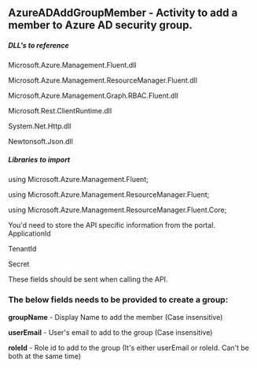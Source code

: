 ## AzureADAddGroupMember - Activity to add a member to Azure AD security group.

##### DLL's to reference
Microsoft.Azure.Management.Fluent.dll

Microsoft.Azure.Management.ResourceManager.Fluent.dll

Microsoft.Azure.Management.Graph.RBAC.Fluent.dll

Microsoft.Rest.ClientRuntime.dll

System.Net.Http.dll

Newtonsoft.Json.dll

##### Libraries to import
using Microsoft.Azure.Management.Fluent;

using Microsoft.Azure.Management.ResourceManager.Fluent;

using Microsoft.Azure.Management.ResourceManager.Fluent.Core;

You'd need to store the API specific information from the portal.
ApplicationId

TenantId

Secret

These fields should be sent when calling the API.

### The below fields needs to be provided to create a group:
**groupName**           - Display Name to add the member (Case insensitive)

**userEmail**			- User's email to add to the group (Case insensitive)

**roleId**				- Role id to add to the group (It's either userEmail or roleId. Can't be both at the same time)
